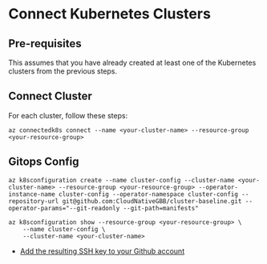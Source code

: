 # Connect Kubernetes Clusters

## Pre-requisites

This assumes that you have already created at least one of the Kubernetes clusters from the previous steps.

## Connect Cluster

For each cluster, follow these steps:

```console
az connectedk8s connect --name <your-cluster-name> --resource-group <your-resource-group>
```

## Gitops Config

```console
az k8sconfiguration create --name cluster-config --cluster-name <your-cluster-name> --resource-group <your-resource-group> --operator-instance-name cluster-config --operator-namespace cluster-config --repository-url git@github.com:CloudNativeGBB/cluster-baseline.git --operator-params="--git-readonly --git-path=manifests"
```

```console
az k8sconfiguration show --resource-group <your-resource-group> \
    --name cluster-config \
    --cluster-name <your-cluster-name>
```

* [Add the resulting SSH key to your Github account](https://help.github.com/en/github/authenticating-to-github/adding-a-new-ssh-key-to-your-github-account) 
